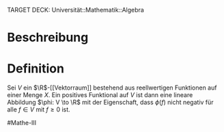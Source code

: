 TARGET DECK: Universität::Mathematik::Algebra

# Beschreibung


# Definition
Sei $V$ ein $\R$-[[Vektorraum]] bestehend aus reellwertigen Funktionen auf einer Menge $X$. Ein positives Funktional auf $V$ ist dann eine lineare Abbildung $\phi: V \to \R$ mit der Eigenschaft, dass $\phi(f)$ nicht negativ für alle $f \in V$ mit $f \geq 0$ ist.





$\newcommand{\Q}{\mathbb Q}$
$\newcommand{\R}{\mathbb R}$
$\newcommand{\C}{\mathbb C}$
$\newcommand{\F}{\mathbb F}$
$\newcommand{\Z}{\mathbb Z}$
$\newcommand{\N}{\mathbb N}$
$\newcommand{\a}{\alpha}$

#Mathe-III 


